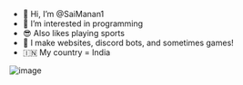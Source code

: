 - 👋 Hi, I’m @SaiManan1
- 👀 I’m interested in programming
- 😎 Also likes playing sports
- 🌱 I make websites, discord bots, and sometimes games!
- 🇮🇳 My country = India



![image](https://user-images.githubusercontent.com/89894348/148168718-9792cdc5-525f-412d-9943-fc61350744a2.png)



<!---
SaiManan1/SaiManan1 is a ✨ special ✨ repository because its `README.md` (this file) appears on your GitHub profile.
You can click the Preview link to take a look at your changes.
--->
